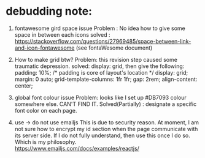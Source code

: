 # debudding note:

1. fontawesome gird space issue
Problem : No idea how to give some space in between each icons
solved : https://stackoverflow.com/questions/27969485/space-between-link-and-icon-fontawesome (see fontaWesome document) 

2. How to make grid btw?
Problem: this revision step caused some traumatic depression.
solved:
display: grid, then give the following:
    padding: 10%; /* padding is core of layout's location */
    display: grid;
    margin: 0 auto;
    grid-template-columns: 1fr 1fr;
    gap: 2rem;
    align-content: center;

3. global font colour issue
Problem: looks like I set up #DB7093 colour somewhere else. CAN'T FIND IT.
Solved(Partially) : designate a specific font color on each page.  

4. use -> do not use emailjs
This is due to security reason. At moment, I am not sure how to encrypt my id section when the page communicate with its server side.
If I do not fully understand, then use this once I do so. Which is my philosophy.
https://www.emailjs.com/docs/examples/reactjs/